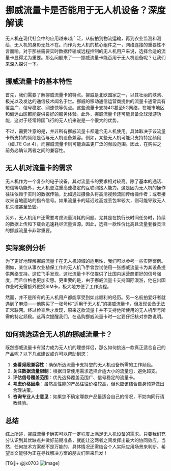 # 挪威流量卡是否能用于无人机设备？深度解读

无人机在现代社会中的应用越来越广泛，从航拍到物流运输，再到农业监测和测绘，无人机的身影无处不在。而作为无人机的核心组件之一，网络连接的重要性不言而喻。对于那些需要实时数据传输或远程控制的无人机用户来说，选择合适的流量卡显得尤为重要。那么问题来了——挪威流量卡能否用于无人机设备呢？让我们来深入探讨一下。

## 挪威流量卡的基本特性

首先，我们需要了解挪威流量卡的特点。挪威是北欧国家之一，以其壮丽的峡湾、极光以及发达的通信技术闻名于世。挪威的移动通信运营商提供的流量卡通常具有覆盖广、信号稳定、网速快等优点。这些流量卡支持4G甚至5G网络，在城市地区和偏远山区都能提供良好的服务体验。此外，挪威流量卡还可能具备全球漫游功能，这对于经常跨国飞行的无人机来说是一个很大的优势。

不过，需要注意的是，并非所有挪威流量卡都适合无人机使用。具体取决于该流量卡所支持的频段是否与无人机设备兼容。例如，某些无人机可能只支持特定频段（如LTE Cat 4），而挪威流量卡则可能涵盖更广泛的频段范围。因此，在购买之前务必确认两者之间的兼容性。

## 无人机对流量卡的需求

无人机作为一个复杂的电子设备，其对流量卡的要求相对较高。除了基本的通话、短信等功能外，无人机更注重高速稳定的互联网接入能力。这是因为无人机的操作往往依赖于实时的数据传输，比如通过摄像头将高清视频流回传给操作者；或者接收来自地面站的指令信号。如果流量卡的延迟过高或丢包率较大，则可能导致无人机失控甚至坠毁。

另外，无人机用户还需要考虑流量消耗的问题。尤其是在执行长时间任务时，持续的数据上传和下载会迅速耗尽流量资源。因此，选择一款性价比高且流量套餐灵活的挪威流量卡非常重要。

## 实际案例分析

为了更好地理解挪威流量卡在无人机领域的适用性，我们可以参考一些实际案例。例如，某位从事农业植保工作的无人机飞手曾尝试使用一张挪威流量卡为其设备提供网络支持。这位飞手发现，这张流量卡不仅提供了比国内运营商更好的信号强度，而且价格也更加实惠。更重要的是，由于挪威流量卡支持国际漫游，他在出国作业时无需额外更换SIM卡，极大地方便了工作流程。

然而，并不是所有的无人机用户都能享受到如此顺利的经历。另一名航拍爱好者就遇到了麻烦——他购买了一张号称“适用于无人机”的挪威流量卡，但发现设备无法正常联网。经过检查后才发现，原来这款流量卡并不支持他所使用的无人机型号所需的特定频段。这再次提醒我们，在选购挪威流量卡时一定要仔细核对参数说明。

## 如何挑选适合无人机的挪威流量卡？

既然挪威流量卡有潜力成为无人机的理想伴侣，那么如何挑选一款真正适合自己的产品呢？以下几点建议或许可以帮助到您：

1. **查看频段兼容性**：确保所选流量卡支持您的无人机设备所需的工作频段。
2. **关注数据流量限制**：根据日常使用需求选择合适大小的流量包，避免超支。
3. **评估信号覆盖范围**：优先选择覆盖范围广、信号稳定的流量卡。
4. **考虑价格因素**：虽然高性能的产品往往价格较高，但也应该结合自身预算做出合理决策。
5. **咨询专业人士意见**：如果您不确定哪款产品最适合自己的情况，不妨向同行请教经验。

## 总结

综上所述，挪威流量卡确实可以在一定程度上满足无人机设备的需求。只要我们充分认识到其优缺点并做好前期准备，就能让这两者之间发挥出最大的协同效应。当然，任何技术方案都不是万能的，具体情况还需结合个人实际应用场景来判断。希望本文能够为正在寻找解决方案的朋友们带来启发！

[TG💪+ @jx0703 ![Image](https://github.com/user-attachments/assets/dbca1d08-cadb-493c-b0ec-ad6f7a83f270)]